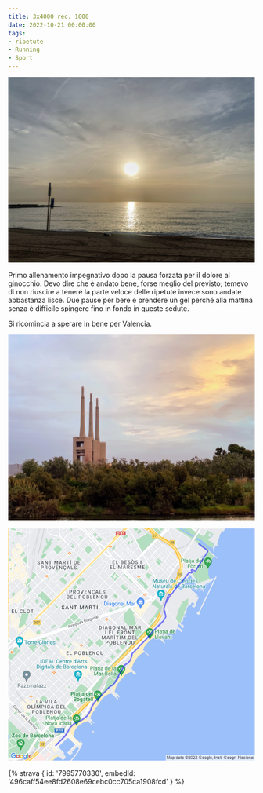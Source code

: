 ```yaml
---
title: 3x4000 rec. 1000
date: 2022-10-21 00:00:00
tags:
- ripetute
- Running
- Sport
---
```


![](images/IMG_0536.jpg)

Primo allenamento impegnativo dopo la pausa forzata per il dolore al ginocchio. Devo dire che è andato bene, forse meglio del previsto; temevo di non riuscire a tenere la parte veloce delle ripetute invece sono andate abbastanza lisce. Due pause per bere e prendere un gel perché alla mattina senza è difficile spingere fino in fondo in queste sedute.

Si ricomincia a sperare in bene per Valencia.

![](images/IMG_0534.jpg)

![](images/20221021-activity-map.png)

{% strava { id: '7995770330', embedId: '496caff54ee8fd2608e69cebc0cc705ca1908fcd' } %}
